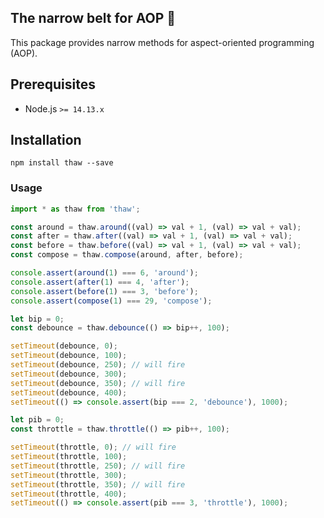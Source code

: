 The narrow belt for AOP 🎀
----
This package provides narrow methods for aspect-oriented programming (AOP).

## Prerequisites
* Node.js `>= 14.13.x`

## Installation
```shell
npm install thaw --save
```

### Usage
```javascript
import * as thaw from 'thaw';

const around = thaw.around((val) => val + 1, (val) => val + val);
const after = thaw.after((val) => val + 1, (val) => val + val);
const before = thaw.before((val) => val + 1, (val) => val + val);
const compose = thaw.compose(around, after, before);

console.assert(around(1) === 6, 'around');
console.assert(after(1) === 4, 'after');
console.assert(before(1) === 3, 'before');
console.assert(compose(1) === 29, 'compose');

let bip = 0;
const debounce = thaw.debounce(() => bip++, 100);

setTimeout(debounce, 0);
setTimeout(debounce, 100);
setTimeout(debounce, 250); // will fire
setTimeout(debounce, 300);
setTimeout(debounce, 350); // will fire
setTimeout(debounce, 400);
setTimeout(() => console.assert(bip === 2, 'debounce'), 1000);

let pib = 0;
const throttle = thaw.throttle(() => pib++, 100);

setTimeout(throttle, 0); // will fire
setTimeout(throttle, 100);
setTimeout(throttle, 250); // will fire
setTimeout(throttle, 300);
setTimeout(throttle, 350); // will fire
setTimeout(throttle, 400);
setTimeout(() => console.assert(pib === 3, 'throttle'), 1000);
```
